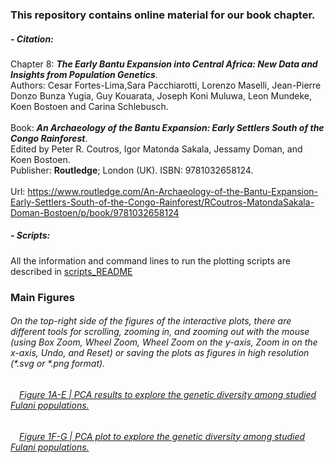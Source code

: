 ### This repository contains online material for our book chapter.
####
##### - Citation:
Chapter 8: ***The Early Bantu Expansion into Central Africa: New Data and Insights from Population Genetics***.\
Authors: Cesar Fortes-Lima,Sara Pacchiarotti, Lorenzo Maselli, Jean-Pierre Donzo Bunza Yugia, Guy  Kouarata, Joseph Koni Muluwa, Leon Mundeke, Koen Bostoen and Carina Schlebusch. \
\
Book: ***An Archaeology of the Bantu Expansion: Early Settlers South of the Congo Rainforest***. \
Edited by Peter R. Coutros, Igor Matonda Sakala, Jessamy Doman, and Koen Bostoen. \
Publisher: **Routledge**; London (UK). ISBN: 9781032658124. \
\
Url: https://www.routledge.com/An-Archaeology-of-the-Bantu-Expansion-Early-Settlers-South-of-the-Congo-Rainforest/RCoutros-MatondaSakala-Doman-Bostoen/p/book/9781032658124

##### - Scripts:
All the information and command lines to run the plotting scripts are described in [scripts_README](https://github.com/Schlebusch-lab/Sahel_study/blob/main/scripts_README.md)

### Main Figures
###### On the top-right side of the figures of the interactive plots, there are different tools for scrolling, zooming in, and zooming out with the mouse (using Box Zoom, Wheel Zoom, Wheel Zoom on the y-axis, Zoom in on the x-axis, Undo, and Reset) or saving the plots as figures in high resolution (*.svg or *.png format). 

###### &emsp;[Figure 1A-E | PCA results to explore the genetic diversity among studied Fulani populations.](https://raw.githack.com/Schlebusch-lab/Sahel_study/main/01-Main_Figures/Figure_1A-E.html)

###### &emsp;[Figure 1F-G | PCA plot to explore the genetic diversity among studied Fulani populations.](https://raw.githack.com/Schlebusch-lab/Sahel_study/main/01-Main_Figures/Figure_1F-G.html)


